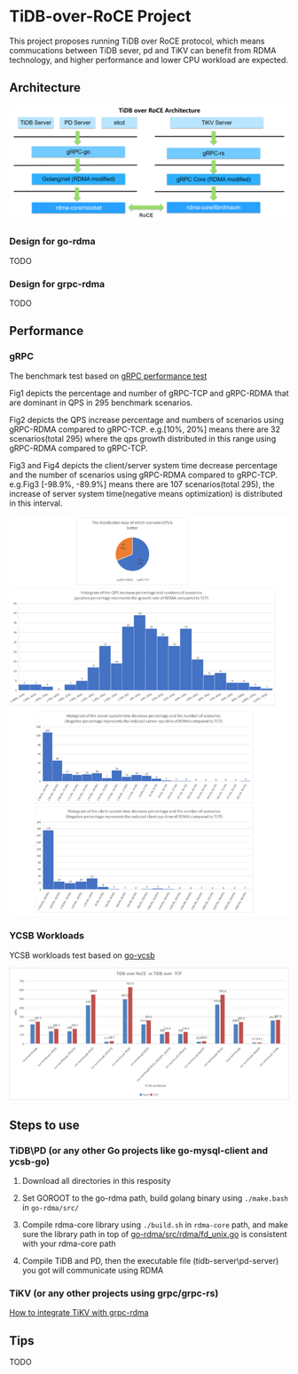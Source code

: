 # TiDB-over-RoCE Project

This project proposes running TiDB over RoCE protocol, which means commucations between TiDB sever, pd and TiKV can benefit from RDMA technology, and higher performance and lower CPU workload are expected.

## Architecture

![tidb-over-roce-arch](./images/tidboverroce-architecture.png)

### Design for go-rdma

TODO
### Design for grpc-rdma

TODO

## Performance


### gRPC

The benchmark test based on [gRPC performance test](https://github.com/grpc/grpc/tree/master/tools/run_tests/performance)

Fig1 depicts the percentage and number of gRPC-TCP and gRPC-RDMA that are dominant in QPS in 295 benchmark scenarios.

Fig2 depicts the QPS increase percentage and numbers of scenarios using gRPC-RDMA compared to gRPC-TCP.
e.g.[10%, 20%] means there are 32 scenarios(total 295) where the qps growth distributed in this range using gRPC-RDMA compared to gRPC-TCP.

Fig3 and Fig4 depicts the client/server system time decrease percentage and the number of scenarios using gRPC-RDMA compared to gRPC-TCP.
e.g.Fig3 [-98.9%, -89.9%] means there are 107 scenarios(total 295), the increase of server system time(negative means optimization) is distributed in this interval.

![gRPC-rdma benchmark test results](./images/gRPC_RDMA_benchmark_result.png)


### YCSB Workloads

YCSB workloads test based on [go-ycsb](https://github.com/pingcap/go-ycsb)

![./ycsb-result.png](./images/ycsb-result.png)

## Steps to use

### TiDB\PD (or any other Go projects like go-mysql-client and ycsb-go)

1. Download all directories in this resposity

2. Set GOROOT to the go-rdma path, build golang binary using `./make.bash` in `go-rdma/src/`

3. Compile rdma-core library using `./build.sh` in `rdma-core` path, and make sure the library path in top of [go-rdma/src/rdma/fd_unix.go](./go-rdma/src/rdma/fd_unix.go) is consistent with your rdma-core path

4. Compile TiDB and PD, then the executable file (tidb-server\pd-server) you got will communicate using RDMA 

### TiKV (or any other projects using grpc/grpc-rs)

[How to integrate TiKV with grpc-rdma](./doc/Integrate_tikv_with_grpc-rdma.md)

## Tips

TODO
